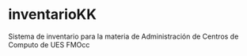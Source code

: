 # inventarioKK
Sistema de inventario para la materia de Administración de Centros de Computo de UES FMOcc
